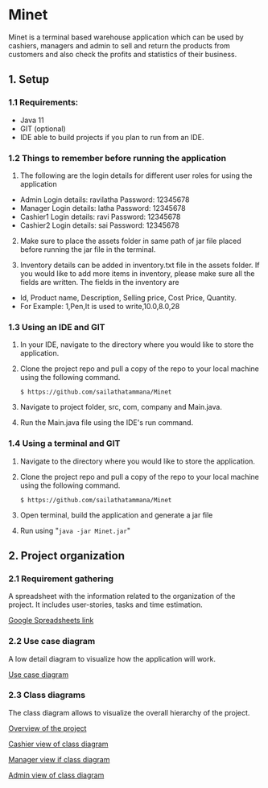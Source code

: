 # Minet

Minet is a terminal based warehouse application which can be used by cashiers, managers and admin to sell and return the
products from customers and also check the profits and statistics of their business.

## 1. Setup

### 1.1 Requirements:

- Java 11
- GIT (optional)
- IDE able to build projects if you plan to run from an IDE.

### 1.2 Things to remember before running the application

1. The following are the login details for different user roles for using the application

- Admin Login details: ravilatha Password: 12345678
- Manager Login details: latha Password: 12345678
- Cashier1 Login details: ravi Password: 12345678
- Cashier2 Login details: sai Password: 12345678

2. Make sure to place the assets folder in same path of jar file placed before running the jar file in the terminal.

3. Inventory details can be added in inventory.txt file in the assets folder. If you would like to add more items in
   inventory, please make sure all the fields are written. The fields in the inventory are

- Id, Product name, Description, Selling price, Cost Price, Quantity.
- For Example: 1,Pen,It is used to write,10.0,8.0,28

### 1.3 Using an IDE and GIT

1. In your IDE, navigate to the directory where you would like to store the application.

2. Clone the project repo and pull a copy of the repo to your local machine using the following command.

   `$ https://github.com/sailathatammana/Minet`

3. Navigate to project folder, src, com, company and Main.java.

4. Run the Main.java file using the IDE's run command.

### 1.4 Using a terminal and GIT

1. Navigate to the directory where you would like to store the application.

2. Clone the project repo and pull a copy of the repo to your local machine using the following command.

   `$ https://github.com/sailathatammana/Minet`

3. Open terminal, build the application and generate a jar file

4. Run using "`java -jar Minet.jar`"

## 2. Project organization

### 2.1 Requirement gathering

A spreadsheet with the information related to the organization of the project. It includes user-stories, tasks and time
estimation.

[Google Spreadsheets link](https://docs.google.com/spreadsheets/d/19Jp_jAzemHeTWeVOYk1qFjNQl6qWjSmLYeXWBT_RGTQ/edit#gid=1628705767)

### 2.2 Use case diagram

A low detail diagram to visualize how the application will work.

[Use case diagram](https://bit.ly/3S9uEGe)

### 2.3 Class diagrams

The class diagram allows to visualize the overall hierarchy of the project.

[Overview of the project](https://bit.ly/3r0kbRg)

[Cashier view of class diagram](https://bit.ly/3UpBnNL)

[Manager view if class diagram](https://bit.ly/3fcaUCW)

[Admin view of class diagram](https://bit.ly/3LBpUX9)




